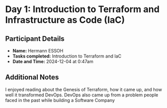 # Day 1: Introduction to Terraform and Infrastructure as Code (IaC)

## Participant Details
- **Name:** Hermann ESSOH
- **Tasks completed:** Introduction to Terraform and IaC
- **Date and Time:** 2024-12-04 at 0:47am

## Additional Notes
I enjoyed reading about the Genesis of Terraform, how it came up, and how well it transformed DevOps. DevOps also came up from a problem people faced in the past while building a Software Company
